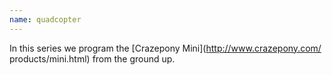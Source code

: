 ```yaml
---
name: quadcopter
---
```

In this series we program the [Crazepony Mini](http://www.crazepony.com/
products/mini.html) from the ground up.
